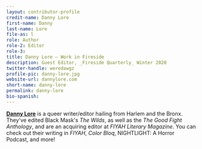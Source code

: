 ```yaml
---
layout: contributor-profile
credit-name: Danny Lore
first-name: Danny
last-name: Lore
file-as: l
role: Author
role-2: Editor
role-3:
title: Danny Lore — Work in Fireside
description: Guest Editor, _Fireside Quarterly_ Winter 2020
twitter-handle: weredawgz
profile-pic: danny-lore.jpg
website-url: dannylore.com
short-name: danny-lore
permalink: danny-lore
bio-spanish:
---
```

**[Danny Lore](http://dannylore.com/)** is a queer writer/editor hailing from Harlem and the Bronx. They've edited Black Mask's _The Wilds_, as well as the _The Good Fight Anthology_, and are an acquiring editor at _FIYAH Literary Magazine_. You can check out their writing in _FIYAH_, _Color Bloq_, NIGHTLIGHT: A Horror Podcast, and more!
